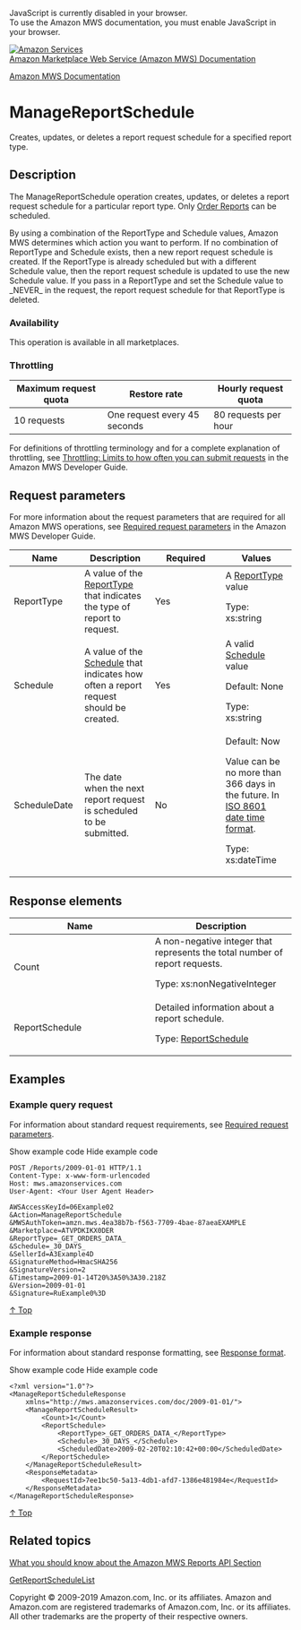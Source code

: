 <div id="MWSDX_noscript">

JavaScript is currently disabled in your browser.  
To use the Amazon MWS documentation, you must enable JavaScript in your
browser.

</div>

<div id="MWSDX_divtop">

[![Amazon
Services](https://images-na.ssl-images-amazon.com/images/G/08/mwsportal/fr_FR/amazonservices.gif
"Amazon Services")](http://services.amazon.fr)  
<span id="MWSDX_titlebar">[Amazon Marketplace Web Service (Amazon MWS)
Documentation](https://developer.amazonservices.fr/gp/mws/docs.html)</span>

</div>

<div id="MWSDX_divbottom">

<div id="MWSDX_divleft">

<div id="MWSDX_toc">

</div>

</div>

<div id="MWSDX_divright">

<div id="MWSDX_content">

<span id="MWSDX_breadcrumbs">[Amazon MWS
Documentation](https://developer.amazonservices.fr/gp/mws/docs.html)</span>

<div id="Reports_ManageReportSchedule" class="nested0">

# ManageReportSchedule

<div class="body">

<span class="ph">Creates, updates, or deletes a report request schedule
for a specified report type.</span>

</div>

<div id="Description" class="topic concept nested1">

## Description

<div class="body conbody">

The
<span id="Description__ManageReportSchedule" class="keyword apiname">ManageReportSchedule</span>
operation creates, updates, or deletes a report request schedule for a
particular report type. Only [Order
Reports](Reports_ReportType.html#ReportTypeCategories__OrderReports) can
be scheduled.

By using a combination of the
<span class="keyword parmname">ReportType</span> and
<span class="keyword parmname">Schedule</span> values,
<span class="ph">Amazon MWS</span> determines which action you want to
perform. If no combination of
<span class="keyword parmname">ReportType</span> and
<span class="keyword parmname">Schedule</span> exists, then a new report
request schedule is created. If the
<span class="keyword parmname">ReportType</span> is already scheduled
but with a different <span class="keyword parmname">Schedule</span>
value, then the report request schedule is updated to use the new
<span class="keyword parmname">Schedule</span> value. If you pass in a
<span class="keyword apiname">ReportType</span> and set the
<span class="keyword parmname">Schedule</span> value to \_NEVER\_ in the
request, the report request schedule for that
<span class="keyword apiname">ReportType</span> is deleted.

<div class="section">

### Availability

This operation is available in all
marketplaces.

</div>

<div class="section">

### Throttling

<div class="p">

<div class="tablenoborder">

| Maximum request quota | Restore rate                 | Hourly request quota |
| --------------------- | ---------------------------- | -------------------- |
| 10 requests           | One request every 45 seconds | 80 requests per hour |

</div>

<span class="ph">For definitions of throttling terminology and for a
complete explanation of throttling, see [Throttling: Limits to how often
you can submit requests](../dev_guide/DG_Throttling.html) in the
<span class="ph">Amazon MWS Developer Guide</span>.</span>

</div>

</div>

</div>

</div>

<div id="RequestParameters" class="topic reference nested1">

## Request parameters

<div class="body refbody">

<div class="section">

<span class="ph">For more information about the request parameters that
are required for all <span class="ph">Amazon MWS</span> operations, see
[Required request
parameters](../dev_guide/DG_RequiredRequestParameters.html) in the
<span class="ph">Amazon MWS Developer Guide</span>.</span>

</div>

<div class="tablenoborder">

<table>
<colgroup>
<col style="width: 25%" />
<col style="width: 25%" />
<col style="width: 25%" />
<col style="width: 25%" />
</colgroup>
<thead>
<tr class="header">
<th>Name</th>
<th>Description</th>
<th>Required</th>
<th>Values</th>
</tr>
</thead>
<tbody>
<tr class="odd">
<td><span class="keyword parmname">ReportType</span></td>
<td><span class="ph">A value of the <a href="Reports_ReportType.html" class="xref" title="An enumeration of the types of reports that can be requested from Amazon MWS.">ReportType</a> that indicates the type of report to request.</span></td>
<td>Yes</td>
<td>A <a href="Reports_ReportType.html" class="xref" title="An enumeration of the types of reports that can be requested from Amazon MWS.">ReportType</a> value
<p><span class="ph">Type: xs:string</span></p></td>
</tr>
<tr class="even">
<td><span class="keyword parmname">Schedule</span></td>
<td>A value of the <a href="Reports_Schedule.html" class="xref" title="An enumeration of the units of time that reports can be requested.">Schedule</a> that indicates how often a report request should be created.</td>
<td>Yes</td>
<td>A valid <a href="Reports_Schedule.html" class="xref" title="An enumeration of the units of time that reports can be requested.">Schedule</a> value
<p>Default: None</p>
<p><span class="ph">Type: xs:string</span></p></td>
</tr>
<tr class="odd">
<td><span class="keyword parmname">ScheduleDate</span></td>
<td>The date when the next report request is scheduled to be submitted.</td>
<td>No</td>
<td>Default: Now
<p>Value can be no more than 366 days in the future. In <span class="ph"><a href="../dev_guide/DG_ISO8601.html" class="xref">ISO 8601 date time format</a></span>.</p>
<p><span class="ph">Type: xs:dateTime</span></p></td>
</tr>
</tbody>
</table>

</div>

</div>

</div>

<div id="ResponseElements" class="topic reference nested1">

## Response elements

<div class="body refbody">

<div class="tablenoborder">

<table>
<colgroup>
<col style="width: 50%" />
<col style="width: 50%" />
</colgroup>
<thead>
<tr class="header">
<th>Name</th>
<th>Description</th>
</tr>
</thead>
<tbody>
<tr class="odd">
<td><span class="keyword parmname">Count</span></td>
<td><span class="ph">A non-negative integer that represents the total number of report requests.</span>
<p><span class="ph">Type: xs:nonNegativeInteger</span></p></td>
</tr>
<tr class="even">
<td><span class="keyword parmname">ReportSchedule</span></td>
<td><span class="ph">Detailed information about a report schedule.</span>
<p>Type: <a href="Reports_Datatypes.html#ReportSchedule" class="xref" title="Detailed information about a report schedule.">ReportSchedule</a></p></td>
</tr>
</tbody>
</table>

</div>

</div>

</div>

<div id="Examples" class="topic reference nested1">

## Examples

<div class="body refbody">

<div class="section">

### Example query request

<span class="ph">For information about standard request requirements,
see [Required request
parameters](../dev_guide/DG_RequiredRequestParameters.html).</span>

<span class="ph expander"> <span class="keyword parmname xshow">Show
example code</span> <span class="keyword parmname xhide">Hide example
code</span> </span>

<div class="sectiondiv content">

``` pre codeblock
POST /Reports/2009-01-01 HTTP/1.1
Content-Type: x-www-form-urlencoded
Host: mws.amazonservices.com
User-Agent: <Your User Agent Header>

AWSAccessKeyId=06Example02
&Action=ManageReportSchedule
&MWSAuthToken=amzn.mws.4ea38b7b-f563-7709-4bae-87aeaEXAMPLE
&Marketplace=ATVPDKIKX0DER
&ReportType=_GET_ORDERS_DATA_
&Schedule=_30_DAYS_
&SellerId=A3Example4D
&SignatureMethod=HmacSHA256
&SignatureVersion=2
&Timestamp=2009-01-14T20%3A50%3A30.218Z
&Version=2009-01-01
&Signature=RuExample0%3D
```

[↑ Top](#Examples)

</div>

</div>

<div class="section">

### Example response

<span class="ph">For information about standard response formatting, see
[Response format](../dev_guide/DG_ResponseFormat.html).</span>

<span class="ph expander"> <span class="keyword parmname xshow">Show
example code</span> <span class="keyword parmname xhide">Hide example
code</span> </span>

<div class="sectiondiv content">

``` pre codeblock
<?xml version="1.0"?>
<ManageReportScheduleResponse
    xmlns="http://mws.amazonservices.com/doc/2009-01-01/">
    <ManageReportScheduleResult>
        <Count>1</Count>
        <ReportSchedule>
            <ReportType>_GET_ORDERS_DATA_</ReportType>
            <Schedule>_30_DAYS_</Schedule>
            <ScheduledDate>2009-02-20T02:10:42+00:00</ScheduledDate>
        </ReportSchedule>
    </ManageReportScheduleResult>
    <ResponseMetadata>
        <RequestId>7ee1bc50-5a13-4db1-afd7-1386e481984e</RequestId>
    </ResponseMetadata>
</ManageReportScheduleResponse>
```

[↑ Top](#Examples)

</div>

</div>

</div>

</div>

<div id="RelatedActions" class="topic nested1">

## Related topics

<div class="body">

[What you should know about the Amazon MWS Reports API
Section](../reports/Reports_Overview.html)

[GetReportScheduleList](Reports_GetReportScheduleList.html "Returns a list of order report requests that are scheduled to be submitted to Amazon MWS for processing.")

</div>

</div>

</div>

<div id="MWSDX_footer">

Copyright © 2009-2019 Amazon.com, Inc. or its affiliates. Amazon and
Amazon.com are registered trademarks of Amazon.com, Inc. or its
affiliates. All other trademarks are the property of their respective
owners.

</div>

</div>

</div>

<div style="clear: both;">

</div>

</div>
